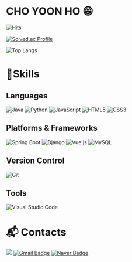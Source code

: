# CHO YOON HO 😁

[![Hits](https://hits.seeyoufarm.com/api/count/incr/badge.svg?url=https%3A%2F%2Fgithub.com%2Fdev-yoonho&count_bg=%234C4BD5&title_bg=%23242222&icon=codeigniter.svg&icon_color=%23D23838&title=hits&edge_flat=false)](https://hits.seeyoufarm.com)

[![Solved.ac Profile](http://mazassumnida.wtf/api/v2/generate_badge?boj=josephcyh)](https://solved.ac/josephcyh/)

![Top Langs](https://github-readme-stats.vercel.app/api/top-langs/?username=dev-yoonho&layout=compact&theme=flag-india)

# 💪Skills
## Languages
![Java](https://img.shields.io/badge/java-%23ED8B00.svg?style=for-the-badge&logo=openjdk&logoColor=white)
![Python](https://img.shields.io/badge/Python-3776AB.svg?&style=for-the-badge&logo=Python&logoColor=white)
![JavaScript](https://img.shields.io/badge/JavaScript-F7DF1E.svg?&style=for-the-badge&logo=JavaScript&logoColor=white)
![HTML5](https://img.shields.io/badge/HTML5-E34F26.svg?&style=for-the-badge&logo=HTML5&logoColor=white)
![CSS3](https://img.shields.io/badge/CSS3-1572B6.svg?&style=for-the-badge&logo=CSS3&logoColor=white)

## Platforms & Frameworks
![Spring Boot](https://img.shields.io/badge/SpringBoot-6DB33F?style=for-the-badge&logo=Spring&logoColor=white)
![Django](https://img.shields.io/badge/Django-%23092E20.svg?&style=for-the-badge&logo=Django&logoColor=white)
![Vue.js](https://img.shields.io/badge/vuejs-%2335495e.svg?style=for-the-badge&logo=vuedotjs&logoColor=%234FC08D)
![MySQL](https://img.shields.io/badge/mysql-4479A1.svg?style=for-the-badge&logo=mysql&logoColor=white)

## Version Control
![Git](https://img.shields.io/badge/Git-F05032.svg?&style=for-the-badge&logo=Git&logoColor=white)

## Tools
![Visual Studio Code](https://img.shields.io/badge/Visual%20Studio%20Code-007ACC.svg?&style=for-the-badge&logo=Visual%20Studio%20Code&logoColor=white)

# :mailbox_with_mail: Contacts
<a href="https://www.linkedin.com/in/dev-yoonho"><img src="https://img.shields.io/badge/LinkedIn-0A66C2?style=flat-square&logo=LinkedIn&logoColor=white&link=https://www.linkedin.com/in/dev-yoonho"/></a>
[![Gmail Badge](https://img.shields.io/badge/Gmail-d14836?style=flat-square&logo=Gmail&logoColor=white&link=mailto:witness1215@gmail.com)](mailto:witness1215@gmail.com)
[![Naver Badge](https://img.shields.io/badge/Naver-03C75A?style=flat-square&logo=Naver&logoColor=white&link=mailto:josephcyh@naver.com)](mailto:josephcyh@naver.com)
<!--
**dev-yoonho/dev-yoonho** is a ✨ _special_ ✨ repository because its `README.md` (this file) appears on your GitHub profile.

Here are some ideas to get you started:

- 🔭 I’m currently working on ...
- 🌱 I’m currently learning ...
- 👯 I’m looking to collaborate on ...
- 🤔 I’m looking for help with ...
- 💬 Ask me about ...
- 📫 How to reach me: ...
- 😄 Pronouns: ...
- ⚡ Fun fact: ...
-->
